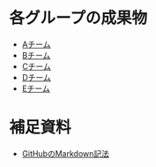 # 各グループの成果物
* [Aチーム](https://hayate258.github.io/web-homepage-lesson/)
* [Bチーム]()
* [Cチーム]()
* [Dチーム]()
* [Eチーム]()

# 補足資料
* [GitHubのMarkdown記法](./markdown)  
